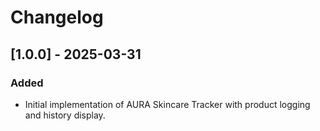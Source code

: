 # Changelog

## [1.0.0] - 2025-03-31
### Added
- Initial implementation of AURA Skincare Tracker with product logging and history display.